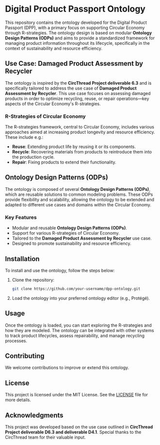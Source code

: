 
# Digital Product Passport Ontology

This repository contains the ontology developed for the Digital Product Passport (DPP), with a primary focus on supporting Circular Economy through R-strategies. The ontology design is based on modular **Ontology Design Patterns (ODPs)** and aims to provide a standardized framework for managing product information throughout its lifecycle, specifically in the context of sustainability and resource efficiency.

## Use Case: Damaged Product Assessment by Recycler

The ontology is inspired by the **CircThread Project deliverable 6.3** and is specifically tailored to address the use case of **Damaged Product Assessment by Recycler**. This use case focuses on assessing damaged products in order to optimize recycling, reuse, or repair operations—key aspects of the Circular Economy's R-strategies.

### R-Strategies of Circular Economy

The R-strategies framework, central to Circular Economy, includes various approaches aimed at increasing product longevity and resource efficiency. These include e.g.:

- **Reuse**: Extending product life by reusing it or its components.
- **Recycle**: Recovering materials from products to reintroduce them into the production cycle.
- **Repair**: Fixing products to extend their functionality.

## Ontology Design Patterns (ODPs)

The ontology is composed of several **Ontology Design Patterns (ODPs)**, which are reusable solutions to common modeling problems. These ODPs provide flexibility and scalability, allowing the ontology to be extended and adapted to different use cases and domains within the Circular Economy.

### Key Features

- Modular and reusable **Ontology Design Patterns (ODPs)**.
- Support for various R-strategies of Circular Economy.
- Tailored to the **Damaged Product Assessment by Recycler** use case.
- Designed to promote sustainability and resource efficiency.

## Installation

To install and use the ontology, follow the steps below:

1. Clone the repository:
   ```bash
   git clone https://github.com/your-username/dpp-ontology.git
   ```

2. Load the ontology into your preferred ontology editor (e.g., Protégé).

## Usage

Once the ontology is loaded, you can start exploring the R-strategies and how they are modeled. The ontology can be integrated with other systems to track product lifecycles, assess repairability, and manage recycling processes.

## Contributing

We welcome contributions to improve or extend this ontology.

## License

This project is licensed under the MIT License. See the [LICENSE](./LICENSE) file for more details.

## Acknowledgments

This project was developed based on the use case outlined in **CircThread Project deliverable D6.3 and deliverable D4.1**. Special thanks to the CircThread team for their valuable input.
